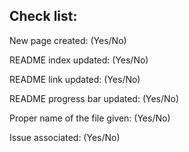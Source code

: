 ## Check list:
New page created:
(Yes/No)

README index updated:
(Yes/No)

README link updated:
(Yes/No)

README progress bar updated:
(Yes/No)

Proper name of the file given:
(Yes/No)

Issue associated:
(Yes/No)
